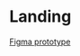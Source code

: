 # Landing

[Figma prototype](https://www.figma.com/file/2gSNlCCRapW83bhK2Tjwf2/Dmitry-Kotov-(Copy)?type=design&node-id=0%3A1&mode=design&t=SzGWBxDlWdgwVO8I-1)
